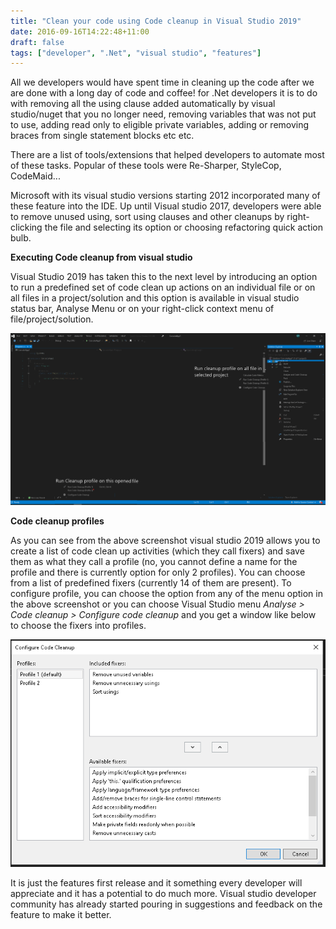 ```yaml
---
title: "Clean your code using Code cleanup in Visual Studio 2019"
date: 2016-09-16T14:22:48+11:00
draft: false
tags: ["developer", ".Net", "visual studio", "features"]
---
```


All we developers would have spent time in cleaning up the code after we are done with a long day of code and coffee! for .Net developers it is to do with removing all the using clause added automatically by visual studio/nuget that you no longer need, removing variables that was not put to use, adding read only to eligible private variables, adding or removing braces from single statement blocks etc etc.

There are a list of tools/extensions that helped developers to automate most of these tasks. Popular of these tools were Re-Sharper, StyleCop, CodeMaid...

Microsoft with its visual studio versions starting 2012 incorporated many of these feature into the IDE. Up until Visual studio 2017, developers were able to remove unused using, sort using clauses and other cleanups by right-clicking the file and selecting its option or choosing refactoring quick action bulb.

**Executing Code cleanup from visual studio**

Visual Studio 2019 has taken this to the next level by introducing an option to run a predefined set of code clean up actions on an individual file or on all files in a project/solution and this option is available in visual studio status bar, Analyse Menu or on your right-click context menu of file/project/solution.

![Code cleanup option](/blogimages/cleanup1.png)

**Code cleanup profiles**

As you can see from the above screenshot visual studio 2019 allows you to create a list of code clean up activities (which they call fixers) and save them as what they call a profile (no, you cannot define a name for the profile and there is currently option for only 2 profiles). You can choose from a list of predefined fixers (currently 14 of them are present). To configure profile, you can choose the option from any of the menu option in the above screenshot or you can choose Visual Studio menu *Analyse > Code cleanup > Configure code cleanup*
and you get a window like below to choose the fixers into profiles.

![Code cleanup configuration](/blogimages/cleanup2.png)

It is just the features first release and it something every developer will appreciate and it has a potential to do much more. Visual studio developer community has already started pouring in suggestions and feedback on the feature to make it better.